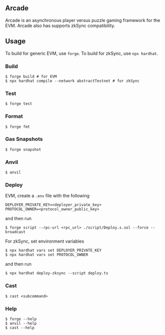 ## Arcade

Arcade is an asynchronous player versus puzzle gaming framework for the EVM. Arcade also has supports zkSync compatibility.

## Usage

To build for generic EVM, use `forge`. To build for zkSync, use `npx hardhat`.

### Build

```shell
$ forge build # for EVM
$ npx hardhat compile --network abstractTestnet # for zkSync
```

### Test

```shell
$ forge test
```

### Format

```shell
$ forge fmt
```

### Gas Snapshots

```shell
$ forge snapshot
```

### Anvil

```shell
$ anvil
```

### Deploy
EVM, create a `.env` file with the following
```dotenv
DEPLOYER_PRIVATE_KEY=<deployer_private_key>
PROTOCOL_OWNER=<protocol_owner_public_key>
```
and then run
```shell
$ forge script --rpc-url <rpc_url> ./script/Deploy.s.sol --force --broadcast
```

For zkSync, set environment variables
```shell
$ npx hardhat vars set DEPLOYER_PRIVATE_KEY
$ npx hardhat vars set PROTOCOL_OWNER
```
and then run
```shell
$ npx hardhat deploy-zksync --script deploy.ts
```

### Cast

```shell
$ cast <subcommand>
```

### Help

```shell
$ forge --help
$ anvil --help
$ cast --help
```
